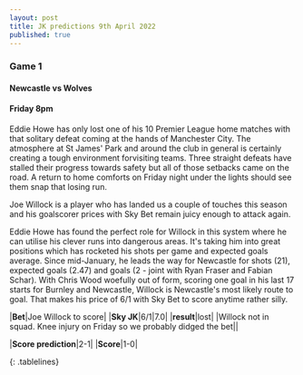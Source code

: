 ```yaml
---
layout: post
title: JK predictions 9th April 2022
published: true
---
```

### Game 1  
#### Newcastle vs Wolves
#### Friday 8pm  

Eddie Howe has only lost one of his 10 Premier League home matches with that solitary defeat coming at the hands of Manchester City. The atmosphere at St James' Park and around the club in general is certainly creating a tough environment forvisiting teams. Three straight defeats have stalled their progress towards safety but all of those setbacks came on the road. A return to home comforts on Friday night under the lights should see them snap that losing run. 

Joe Willock is a player who has landed us a couple of touches this season and his goalscorer prices with Sky Bet remain juicy enough to attack again. 

Eddie Howe has found the perfect role for Willock in this system where he can utilise his clever runs into dangerous areas. It's taking him into great positions which has rocketed his shots per game and expected goals average. Since mid-January, he leads the way for Newcastle for shots (21), expected goals (2.47) and goals (2 - joint with Ryan Fraser and Fabian Schar). With Chris Wood woefully out of form, scoring one goal in his last 17 starts for Burnley and Newcastle, Willock is Newcastle's most likely route to goal. That makes his price of 6/1 with Sky Bet to score anytime rather silly.

<style>  
.tablelines table, .tablelines td, .tablelines th {  
        border: 1px solid black;  
        }  
</style>  

|**Bet**|Joe Willock to score|
|**Sky JK**|6/1|7.0|
|**result**|lost|
|Willock not in squad. Knee injury on Friday so we probably didged the bet||

|**Score prediction**|2-1|
|**Score**|1-0|

{: .tablelines}  
